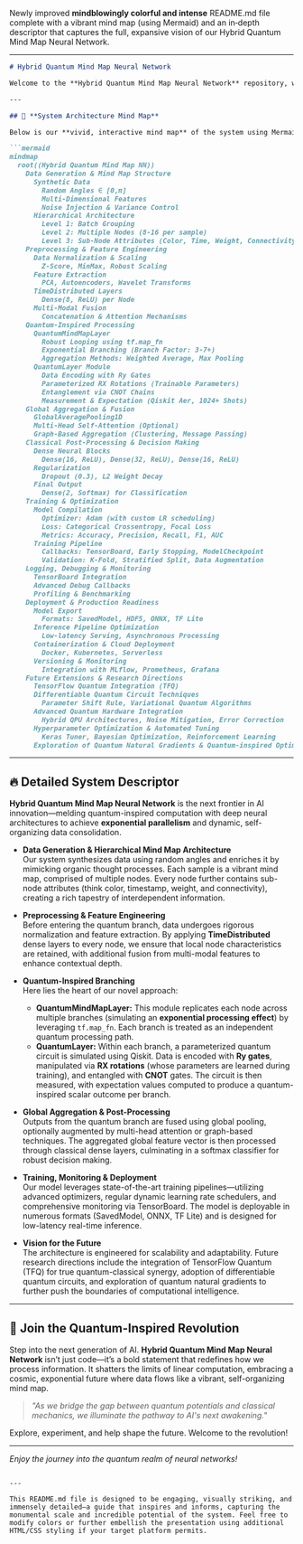 Newly improved **mindblowingly colorful and intense** README.md file complete with a vibrant mind map (using Mermaid) and an in‐depth descriptor that captures the full, expansive vision of our Hybrid Quantum Mind Map Neural Network.

---

```markdown
# Hybrid Quantum Mind Map Neural Network

Welcome to the **Hybrid Quantum Mind Map Neural Network** repository, where classical deep learning meets quantum-inspired, exponentially parallel data processing! This project fuses cutting-edge quantum simulation techniques with advanced neural architectures to build a self-organizing, database-inspired mind map system that processes an exponential number of node states simultaneously.

---

## 🎨 **System Architecture Mind Map**

Below is our **vivid, interactive mind map** of the system using Mermaid syntax. (Try it in a Mermaid-enabled viewer or on GitHub!)

```mermaid
mindmap
  root((Hybrid Quantum Mind Map NN))
    Data Generation & Mind Map Structure
      Synthetic Data
        Random Angles ∈ [0,π]
        Multi-Dimensional Features
        Noise Injection & Variance Control
      Hierarchical Architecture
        Level 1: Batch Grouping
        Level 2: Multiple Nodes (8-16 per sample)
        Level 3: Sub-Node Attributes (Color, Time, Weight, Connectivity)
    Preprocessing & Feature Engineering
      Data Normalization & Scaling
        Z-Score, MinMax, Robust Scaling
      Feature Extraction
        PCA, Autoencoders, Wavelet Transforms
      TimeDistributed Layers
        Dense(8, ReLU) per Node
      Multi-Modal Fusion
        Concatenation & Attention Mechanisms
    Quantum-Inspired Processing
      QuantumMindMapLayer
        Robust Looping using tf.map_fn
        Exponential Branching (Branch Factor: 3-7+)
        Aggregation Methods: Weighted Average, Max Pooling
      QuantumLayer Module
        Data Encoding with Ry Gates
        Parameterized RX Rotations (Trainable Parameters)
        Entanglement via CNOT Chains
        Measurement & Expectation (Qiskit Aer, 1024+ Shots)
    Global Aggregation & Fusion
      GlobalAveragePooling1D
      Multi-Head Self-Attention (Optional)
      Graph-Based Aggregation (Clustering, Message Passing)
    Classical Post-Processing & Decision Making
      Dense Neural Blocks
        Dense(16, ReLU), Dense(32, ReLU), Dense(16, ReLU)
      Regularization
        Dropout (0.3), L2 Weight Decay
      Final Output
        Dense(2, Softmax) for Classification
    Training & Optimization
      Model Compilation
        Optimizer: Adam (with custom LR scheduling)
        Loss: Categorical Crossentropy, Focal Loss
        Metrics: Accuracy, Precision, Recall, F1, AUC
      Training Pipeline
        Callbacks: TensorBoard, Early Stopping, ModelCheckpoint
        Validation: K-Fold, Stratified Split, Data Augmentation
    Logging, Debugging & Monitoring
      TensorBoard Integration
      Advanced Debug Callbacks
      Profiling & Benchmarking
    Deployment & Production Readiness
      Model Export
        Formats: SavedModel, HDF5, ONNX, TF Lite
      Inference Pipeline Optimization
        Low-latency Serving, Asynchronous Processing
      Containerization & Cloud Deployment
        Docker, Kubernetes, Serverless
      Versioning & Monitoring
        Integration with MLflow, Prometheus, Grafana
    Future Extensions & Research Directions
      TensorFlow Quantum Integration (TFQ)
      Differentiable Quantum Circuit Techniques
        Parameter Shift Rule, Variational Quantum Algorithms
      Advanced Quantum Hardware Integration
        Hybrid QPU Architectures, Noise Mitigation, Error Correction
      Hyperparameter Optimization & Automated Tuning
        Keras Tuner, Bayesian Optimization, Reinforcement Learning
      Exploration of Quantum Natural Gradients & Quantum-inspired Optimization
```

---

## 🔥 **Detailed System Descriptor**

**Hybrid Quantum Mind Map Neural Network** is the next frontier in AI innovation—melding quantum-inspired computation with deep neural architectures to achieve **exponential parallelism** and dynamic, self-organizing data consolidation.

- **Data Generation & Hierarchical Mind Map Architecture**  
  Our system synthesizes data using random angles and enriches it by mimicking organic thought processes. Each sample is a vibrant mind map, comprised of multiple nodes. Every node further contains sub-node attributes (think color, timestamp, weight, and connectivity), creating a rich tapestry of interdependent information.

- **Preprocessing & Feature Engineering**  
  Before entering the quantum branch, data undergoes rigorous normalization and feature extraction. By applying **TimeDistributed** dense layers to every node, we ensure that local node characteristics are retained, with additional fusion from multi-modal features to enhance contextual depth.

- **Quantum-Inspired Branching**  
  Here lies the heart of our novel approach:
  - **QuantumMindMapLayer:** This module replicates each node across multiple branches (simulating an **exponential processing effect**) by leveraging `tf.map_fn`. Each branch is treated as an independent quantum processing path.
  - **QuantumLayer:** Within each branch, a parameterized quantum circuit is simulated using Qiskit. Data is encoded with **Ry gates**, manipulated via **RX rotations** (whose parameters are learned during training), and entangled with **CNOT** gates. The circuit is then measured, with expectation values computed to produce a quantum-inspired scalar outcome per branch.
  
- **Global Aggregation & Post-Processing**  
  Outputs from the quantum branch are fused using global pooling, optionally augmented by multi-head attention or graph-based techniques. The aggregated global feature vector is then processed through classical dense layers, culminating in a softmax classifier for robust decision making.

- **Training, Monitoring & Deployment**  
  Our model leverages state-of-the-art training pipelines—utilizing advanced optimizers, regular dynamic learning rate schedulers, and comprehensive monitoring via TensorBoard. The model is deployable in numerous formats (SavedModel, ONNX, TF Lite) and is designed for low-latency real-time inference. 

- **Vision for the Future**  
  The architecture is engineered for scalability and adaptability. Future research directions include the integration of TensorFlow Quantum (TFQ) for true quantum-classical synergy, adoption of differentiable quantum circuits, and exploration of quantum natural gradients to further push the boundaries of computational intelligence.

---

## 🚀 **Join the Quantum-Inspired Revolution**

Step into the next generation of AI. **Hybrid Quantum Mind Map Neural Network** isn’t just code—it’s a bold statement that redefines how we process information. It shatters the limits of linear computation, embracing a cosmic, exponential future where data flows like a vibrant, self-organizing mind map.

> _"As we bridge the gap between quantum potentials and classical mechanics, we illuminate the pathway to AI's next awakening."_  

Explore, experiment, and help shape the future. Welcome to the revolution!

---

*Enjoy the journey into the quantum realm of neural networks!*
```

---

This README.md file is designed to be engaging, visually striking, and immensely detailed—a guide that inspires and informs, capturing the monumental scale and incredible potential of the system. Feel free to modify colors or further embellish the presentation using additional HTML/CSS styling if your target platform permits.
